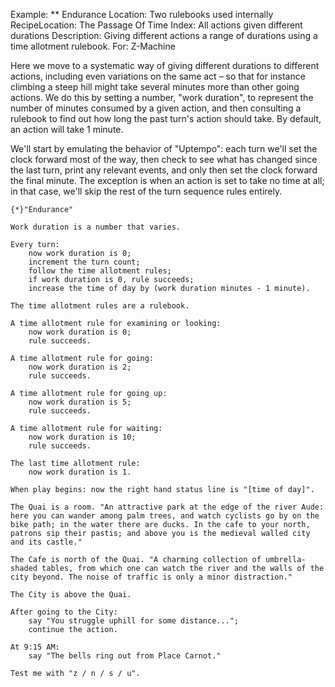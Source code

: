 Example: ** Endurance
Location: Two rulebooks used internally
RecipeLocation: The Passage Of Time
Index: All actions given different durations
Description: Giving different actions a range of durations using a time allotment rulebook.
For: Z-Machine

  
Here we move to a systematic way of giving different durations to different actions, including even variations on the same act – so that for instance climbing a steep hill might take several minutes more than other going actions. We do this by setting a number, "work duration", to represent the number of minutes consumed by a given action, and then consulting a rulebook to find out how long the past turn's action should take. By default, an action will take 1 minute.

  
We'll start by emulating the behavior of "Uptempo": each turn we'll set the clock forward most of the way, then check to see what has changed since the last turn, print any relevant events, and only then set the clock forward the final minute. The exception is when an action is set to take no time at all; in that case, we'll skip the rest of the turn sequence rules entirely.

  

``` inform7
{*}"Endurance"

Work duration is a number that varies.

Every turn:
	now work duration is 0;
	increment the turn count;
	follow the time allotment rules;
	if work duration is 0, rule succeeds;
	increase the time of day by (work duration minutes - 1 minute).

The time allotment rules are a rulebook.

A time allotment rule for examining or looking:
	now work duration is 0;
	rule succeeds.

A time allotment rule for going:
	now work duration is 2;
	rule succeeds.

A time allotment rule for going up:
	now work duration is 5;
	rule succeeds.

A time allotment rule for waiting:
	now work duration is 10;
	rule succeeds.

The last time allotment rule:
	now work duration is 1.

When play begins: now the right hand status line is "[time of day]".

The Quai is a room. "An attractive park at the edge of the river Aude: here you can wander among palm trees, and watch cyclists go by on the bike path; in the water there are ducks. In the cafe to your north, patrons sip their pastis; and above you is the medieval walled city and its castle."

The Cafe is north of the Quai. "A charming collection of umbrella-shaded tables, from which one can watch the river and the walls of the city beyond. The noise of traffic is only a minor distraction."

The City is above the Quai.

After going to the City:
	say "You struggle uphill for some distance...";
	continue the action.

At 9:15 AM:
	say "The bells ring out from Place Carnot."

Test me with "z / n / s / u".
```

